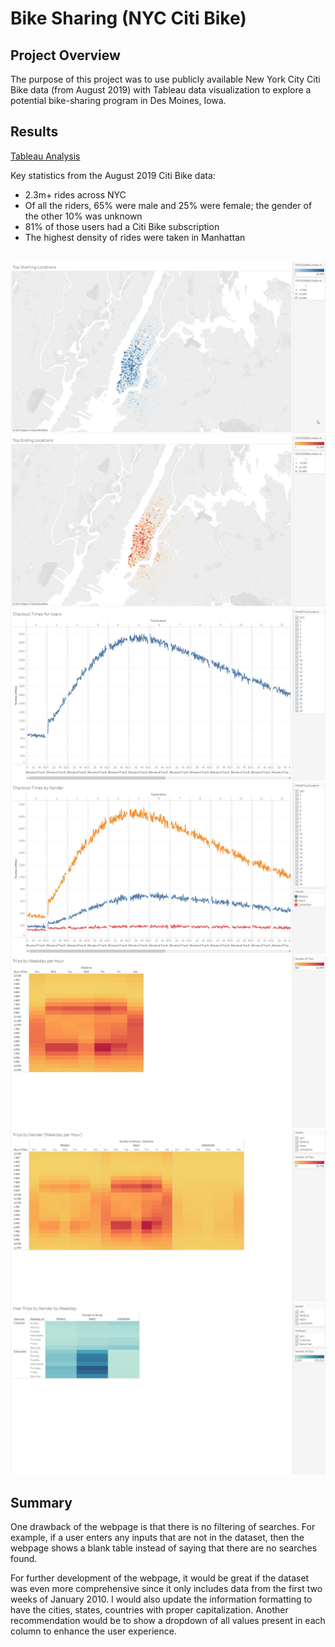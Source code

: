 # Bike Sharing (NYC Citi Bike)

## Project Overview
The purpose of this project was to use publicly available New York City Citi Bike data (from August 2019) with Tableau data visualization to explore a potential bike-sharing program in Des Moines, Iowa.<br/>

## Results
[Tableau Analysis](https://public.tableau.com/app/profile/stephen.tan2882/viz/NYCCitiBikeStory_16277767860180/NewYorkCityCitiBikeStory?publish=yes)

Key statistics from the August 2019 Citi Bike data:
- 2.3m+ rides across NYC
- Of all the riders, 65% were male and 25% were female; the gender of the other 10% was unknown
- 81% of those users had a Citi Bike subscription
- The highest density of rides were taken in Manhattan
</br></br>

![Top Starting Locations](Images/Top-Starting-Locations.png)
![Top Ending Locations](Images/Top-Ending-Locations.png)
![Checkout Times for Users](Images/Checkout-Times-for-Users.png)
![Checkout Times by Gender](Images/Checkout-Times-by-Gender.png)
![Trips by Weekday per Hour](Images/Trips-by-Weekday-per-Hour.png)
![Trips by Gender](Images/Trips-by-Gender-Weekday-per-Hour.png)
![User Trips by Gender by Weekday](Images/User-Trips-by-Gender-by-Weekday.png)

## Summary
One drawback of the webpage is that there is no filtering of searches. For example, if a user enters any inputs that are not in the dataset, then the webpage shows a blank table instead of saying that there are no searches found.</br>

For further development of the webpage, it would be great if the dataset was even more comprehensive since it only includes data from the first two weeks of January 2010. I would also update the information formatting to have the cities, states, countries with proper capitalization. Another recommendation would be to show a dropdown of all values present in each column to enhance the user experience.

